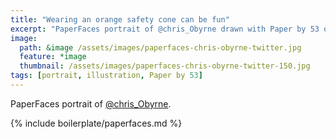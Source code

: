 ```yaml
---
title: "Wearing an orange safety cone can be fun"
excerpt: "PaperFaces portrait of @chris_Obyrne drawn with Paper by 53 on an iPad."
image: 
  path: &image /assets/images/paperfaces-chris-obyrne-twitter.jpg 
  feature: *image
  thumbnail: /assets/images/paperfaces-chris-obyrne-twitter-150.jpg
tags: [portrait, illustration, Paper by 53]
---
```


PaperFaces portrait of [@chris_Obyrne](https://twitter.com/chris_Obyrne).

{% include boilerplate/paperfaces.md %}
